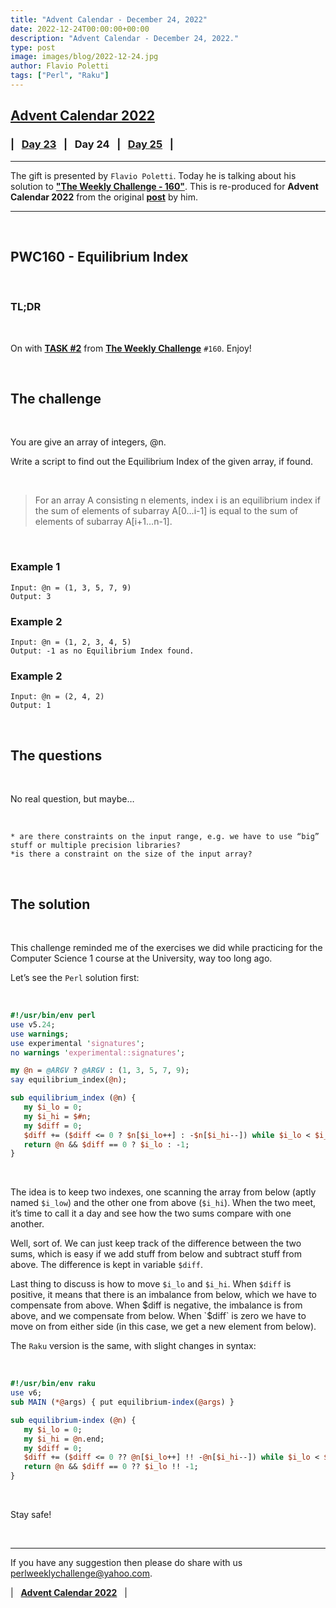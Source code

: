 ```yaml
---
title: "Advent Calendar - December 24, 2022"
date: 2022-12-24T00:00:00+00:00
description: "Advent Calendar - December 24, 2022."
type: post
image: images/blog/2022-12-24.jpg
author: Flavio Poletti
tags: ["Perl", "Raku"]
---
```


## [**Advent Calendar 2022**](/blog/advent-calendar-2022)
### | &nbsp; [**Day 23**](/blog/advent-calendar-2022-12-23) &nbsp; | &nbsp; **Day 24** &nbsp; | &nbsp; [**Day 25**](/blog/advent-calendar-2022-12-25) &nbsp; |
***

The gift is presented by `Flavio Poletti`. Today he is talking about his solution to [**"The Weekly Challenge - 160"**](/blog/perl-weekly-challenge-160). This is re-produced for **Advent Calendar 2022** from the original [**post**](https://github.polettix.it/ETOOBUSY/2022/04/13/pwc160-equilibrium-index/) by him.

***

<br>

## PWC160 - Equilibrium Index

<br>

### TL;DR

<br>

On with [**TASK #2**](https://theweeklychallenge.org/blog/perl-weekly-challenge-160/#TASK2) from [**The Weekly Challenge**](https://theweeklychallenge.org/) `#160`. Enjoy!

<br>

## The challenge

<br>

You are give an array of integers, @n.

Write a script to find out the Equilibrium Index of the given array, if found.

<br>

> For an array A consisting n elements, index i is an equilibrium index if the sum of elements of subarray A[0…i-1] is equal to the sum of elements of subarray A[i+1…n-1].

<br>

### Example 1

    Input: @n = (1, 3, 5, 7, 9)
    Output: 3

### Example 2

    Input: @n = (1, 2, 3, 4, 5)
    Output: -1 as no Equilibrium Index found.

### Example 2

    Input: @n = (2, 4, 2)
    Output: 1

<br>

## The questions

<br>

No real question, but maybe…

<br>

    * are there constraints on the input range, e.g. we have to use “big” stuff or multiple precision libraries?
    *is there a constraint on the size of the input array?

<br>

## The solution

<br>

This challenge reminded me of the exercises we did while practicing for the Computer Science 1 course at the University, way too long ago.

Let’s see the `Perl` solution first:

<br>

```perl
#!/usr/bin/env perl
use v5.24;
use warnings;
use experimental 'signatures';
no warnings 'experimental::signatures';

my @n = @ARGV ? @ARGV : (1, 3, 5, 7, 9);
say equilibrium_index(@n);

sub equilibrium_index (@n) {
   my $i_lo = 0;
   my $i_hi = $#n;
   my $diff = 0;
   $diff += ($diff <= 0 ? $n[$i_lo++] : -$n[$i_hi--]) while $i_lo < $i_hi;
   return @n && $diff == 0 ? $i_lo : -1;
}
```

<br>

The idea is to keep two indexes, one scanning the array from below (aptly named `$i_low`) and the other one from above (`$i_hi`). When the two meet, it’s time to call it a day and see how the two sums compare with one another.

Well, sort of. We can just keep track of the difference between the two sums, which is easy if we add stuff from below and subtract stuff from above. The difference is kept in variable `$diff`.

Last thing to discuss is how to move `$i_lo` and `$i_hi`. When `$diff` is positive, it means that there is an imbalance from below, which we have to compensate from above. When $diff is negative, the imbalance is from above, and we compensate from below. When `$diff` is zero we have to move on from either side (in this case, we get a new element from below).

The `Raku` version is the same, with slight changes in syntax:

<br>

```perl
#!/usr/bin/env raku
use v6;
sub MAIN (*@args) { put equilibrium-index(@args) }

sub equilibrium-index (@n) {
   my $i_lo = 0;
   my $i_hi = @n.end;
   my $diff = 0;
   $diff += ($diff <= 0 ?? @n[$i_lo++] !! -@n[$i_hi--]) while $i_lo < $i_hi;
   return @n && $diff == 0 ?? $i_lo !! -1;
}
```

<br>

Stay safe!

<br>

***

If you have any suggestion then please do share with us <perlweeklychallenge@yahoo.com>.

| &nbsp; [**Advent Calendar 2022**](/blog/advent-calendar-2022) &nbsp; |
